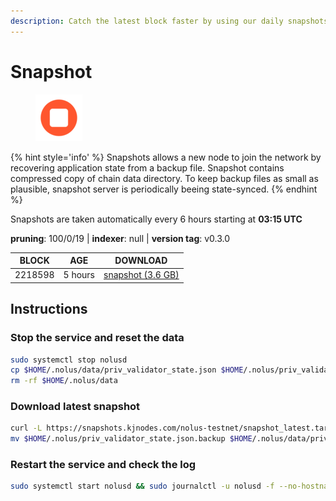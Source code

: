 ```yaml
---
description: Catch the latest block faster by using our daily snapshots.
---
```


# Snapshot

<figure><img src="https://raw.githubusercontent.com/kj89/cosmos-images/main/logos/nolus.png" alt=""><figcaption></figcaption></figure>

{% hint style='info' %}
Snapshots allows a new node to join the network by recovering application state from a backup file. 
Snapshot contains compressed copy of chain data directory. To keep backup files as small as plausible, 
snapshot server is periodically beeing state-synced.
{% endhint %}

Snapshots are taken automatically every 6 hours starting at **03:15 UTC**

**pruning**: 100/0/19 | **indexer**: null | **version tag**: v0.3.0

| BLOCK             | AGE             | DOWNLOAD                                                                                            |
| ----------------- | --------------- | --------------------------------------------------------------------------------------------------- |
| 2218598 | 5 hours | [snapshot (3.6 GB)](https://snapshots.kjnodes.com/nolus-testnet/snapshot\_latest.tar.lz4) |

## Instructions

### Stop the service and reset the data

```bash
sudo systemctl stop nolusd
cp $HOME/.nolus/data/priv_validator_state.json $HOME/.nolus/priv_validator_state.json.backup
rm -rf $HOME/.nolus/data
```

### Download latest snapshot

```bash
curl -L https://snapshots.kjnodes.com/nolus-testnet/snapshot_latest.tar.lz4 | tar -Ilz4 -xf - -C $HOME/.nolus
mv $HOME/.nolus/priv_validator_state.json.backup $HOME/.nolus/data/priv_validator_state.json
```

### Restart the service and check the log

```bash
sudo systemctl start nolusd && sudo journalctl -u nolusd -f --no-hostname -o cat
```
